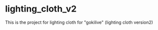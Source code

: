 # lighting_cloth_v2
This is the project for lighting cloth for "gokilive" (lighting cloth version2)
